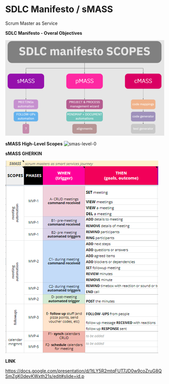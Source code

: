 # SDLC Manifesto / sMASS
Scrum Master as Service

**SDLC Manifesto - Overal Objectives**

![level 0](https://github.com/sdlcmanfiesto/SMaS/blob/main/overall%20objectives.PNG?raw=true)


**sMASS High-Level Scopes**
![smas-level-0](https://github.com/sdlcmanfiesto/sMASS/main/smass-scopes.png?raw=true)


**sMASS GHERKIN**

![smas-gher-1](https://github.com/sdlcmanfiesto/SMaS/blob/main/smass-gherkin.PNG?raw=true)

**LINK**

https://docs.google.com/presentation/d/1tLY5R2mtqFUT7JD0w9coZruG8QSmZgK0devKWxth21s/edit#slide=id.p
